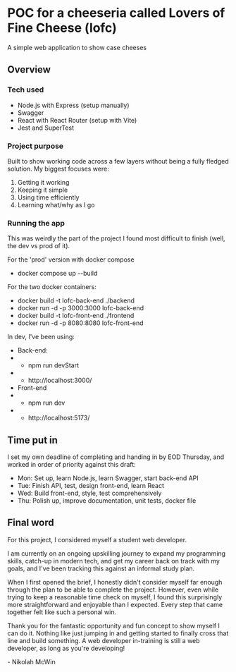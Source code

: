 # POC for a cheeseria called Lovers of Fine Cheese (lofc)

A simple web application to show case cheeses

## Overview

### Tech used

- Node.js with Express (setup manually)
- Swagger
- React with React Router (setup with Vite)
- Jest and SuperTest

### Project purpose

Built to show working code across a few layers without being a fully fledged solution. My biggest focuses were:

1. Getting it working
2. Keeping it simple
3. Using time efficiently
4. Learning what/why as I go

### Running the app

This was weirdly the part of the project I found most difficult to finish (well, the dev vs prod of it).

For the 'prod' version with docker compose

- docker compose up --build

For the two docker containers:

- docker build -t lofc-back-end ./backend
- docker run -d -p 3000:3000 lofc-back-end
- docker build -t lofc-front-end ./frontend
- docker run -d -p 8080:8080 lofc-front-end

In dev, I've been using:

- Back-end:
- - npm run devStart
- - http://localhost:3000/
- Front-end
- - npm run dev
- - http://localhost:5173/

## Time put in

I set my own deadline of completing and handing in by EOD Thursday, and worked in order of priority against this draft:

- Mon: Set up, learn Node.js, learn Swagger, start back-end API
- Tue: Finish API, test, design front-end, learn React
- Wed: Build front-end, style, test comprehensively
- Thu: Polish up, improve documentation, unit tests, docker file

## Final word

For this project, I considered myself a student web developer.

I am currently on an ongoing upskilling journey to expand my programming skills, catch-up in modern tech, and get my career back on track with my goals, and I've been tracking this against an informal study plan.

When I first opened the brief, I honestly didn't consider myself far enough through the plan to be able to complete the project. However, even while trying to keep a reasonable time check on myself, I found this surprisingly more straightforward and enjoyable than I expected. Every step that came together felt like such a personal win.

Thank you for the fantastic opportunity and fun concept to show myself I can do it. Nothing like just jumping in and getting started to finally cross that line and build something. A web developer in-training is still a web developer, as long as you're developing!

\- Nikolah McWin
